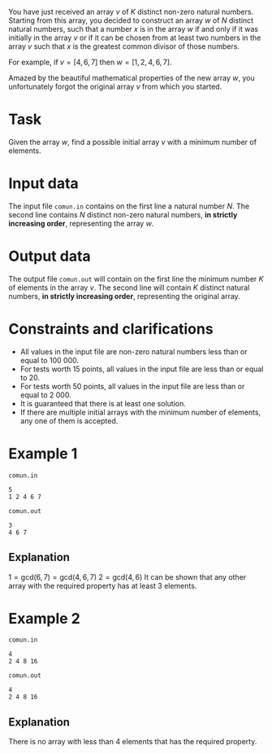 
You have just received an array $v$ of $K$ distinct non-zero natural numbers. Starting from this array, you decided to construct an array $w$ of $N$ distinct natural numbers, such that a number $x$ is in the array $w$ if and only if it was initially in the array $v$ or if it can be chosen from at least two numbers in the array $v$ such that $x$ is the greatest common divisor of those numbers.

For example, if $v = [4, 6, 7]$ then $w = [1, 2, 4, 6, 7]$.

Amazed by the beautiful mathematical properties of the new array $w$, you unfortunately forgot the original array $v$ from which you started.

# Task
Given the array $w$, find a possible initial array $v$ with a minimum number of elements.

# Input data
The input file `comun.in` contains on the first line a natural number $N$. The second line contains $N$ distinct non-zero natural numbers, **in strictly increasing order**, representing the array $w$.

# Output data
The output file `comun.out` will contain on the first line the minimum number $K$ of elements in the array $v$. The second line will contain $K$ distinct natural numbers, **in strictly increasing order**, representing the original array.

# Constraints and clarifications

* All values in the input file are non-zero natural numbers less than or equal to $100\ 000$.
* For tests worth 15 points, all values in the input file are less than or equal to $20$.
* For tests worth 50 points, all values in the input file are less than or equal to $2\ 000$.
* It is guaranteed that there is at least one solution.
* If there are multiple initial arrays with the minimum number of elements, any one of them is accepted.

# Example 1

`comun.in`
```
5
1 2 4 6 7
```

`comun.out`
```
3
4 6 7
```

## Explanation

$1 = \text{gcd}(6, 7) = \text{gcd}(4, 6, 7)$
$2 = \text{gcd}(4, 6)$
It can be shown that any other array with the required property has at least $3$ elements.

# Example 2

`comun.in`
```
4
2 4 8 16
```

`comun.out`
```
4
2 4 8 16
```

## Explanation

There is no array with less than $4$ elements that has the required property.
